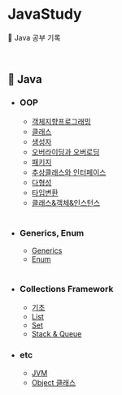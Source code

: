 # JavaStudy
📗 Java 공부 기록

<br>

## 📌 Java

- ### OOP

  - [객체지향프로그래밍](https://krchoish.tistory.com/16)
  - [클래스](https://krchoish.tistory.com/15)
  - [생성자](https://krchoish.tistory.com/17)
  - [오버라이딩과 오버로딩](https://krchoish.tistory.com/18)
  - [패키지](https://krchoish.tistory.com/19)
  - [추상클래스와 인터페이스](https://krchoish.tistory.com/21)
  - [다형성](https://krchoish.tistory.com/22)
  - [타입변환](https://krchoish.tistory.com/23)
  - [클래스&객체&인스턴스](https://krchoish.tistory.com/48)

  <br>

- ### Generics, Enum

  - [Generics](https://krchoish.tistory.com/14)
  - [Enum](https://krchoish.tistory.com/25)
  
  <br>
  
- ### Collections Framework

  - [기초](https://krchoish.tistory.com/28)
  - [List](https://krchoish.tistory.com/29)
  - [Set](https://krchoish.tistory.com/54)
  - [Stack & Queue](https://krchoish.tistory.com/52)
  
  
- ### etc

  - [JVM](https://krchoish.tistory.com/49)
  - [Object 클래스](https://krchoish.tistory.com/24)
 
  <br>
